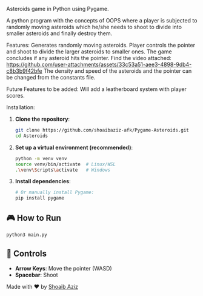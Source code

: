 Asteroids game in Python using Pygame.

A python program with the concepts of OOPS where a player is subjected to randomly moving asteroids which he/she needs to shoot to divide into smaller asteroids and finally destroy them.

Features:
Generates randomly moving asteroids.
Player controls the pointer and shoot to divide the larger asteroids to smaller ones.
The game concludes if any asteroid hits the pointer.
Find the video attached: https://github.com/user-attachments/assets/33c53a51-aee3-4898-9db4-c8b3b9f42bfe
The density and speed of the asteroids and the pointer can be changed from the constants file.

Future Features to be added:
Will add a leatherboard system with player scores.

Installation:
1. **Clone the repository**:
   ```bash
   git clone https://github.com/shoaibaziz-afk/Pygame-Asteroids.git
   cd Asteroids
   ```

2. **Set up a virtual environment (recommended)**:
   ```bash
   python -m venv venv
   source venv/bin/activate  # Linux/WSL
   .\venv\Scripts\activate   # Windows
   ```

3. **Install dependencies**:
   ```bash
   # Or manually install Pygame:
   pip install pygame
   ```

## 🎮 How to Run
```bash
python3 main.py
```

## 🎯 Controls
- **Arrow Keys**: Move the pointer (WASD)  
- **Spacebar**: Shoot  
 

Made with ❤️ by [Shoaib Aziz](https://github.com/shoaibaziz-afk)

